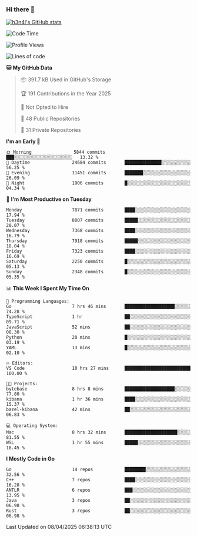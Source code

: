 ### Hi there 👋

[![h3n4l's GitHub stats](https://github-readme-stats.vercel.app/api?username=h3n4l&count_private=true&show_icons=true&theme=radical)](https://github.com/h3n4l/github-readme-stats)

<!--START_SECTION:waka-->
![Code Time](http://img.shields.io/badge/Code%20Time-2%2C132%20hrs%2046%20mins-blue)

![Profile Views](http://img.shields.io/badge/Profile%20Views-0-blue)

![Lines of code](https://img.shields.io/badge/From%20Hello%20World%20I%27ve%20Written-15.0%20million%20lines%20of%20code-blue)

**🐱 My GitHub Data** 

> 📦 391.7 kB Used in GitHub's Storage 
 > 
> 🏆 191 Contributions in the Year 2025
 > 
> 🚫 Not Opted to Hire
 > 
> 📜 48 Public Repositories 
 > 
> 🔑 31 Private Repositories 
 > 
**I'm an Early 🐤** 

```text
🌞 Morning                5844 commits        ███░░░░░░░░░░░░░░░░░░░░░░   13.32 % 
🌆 Daytime                24684 commits       ██████████████░░░░░░░░░░░   56.25 % 
🌃 Evening                11451 commits       ███████░░░░░░░░░░░░░░░░░░   26.09 % 
🌙 Night                  1906 commits        █░░░░░░░░░░░░░░░░░░░░░░░░   04.34 % 
```
📅 **I'm Most Productive on Tuesday** 

```text
Monday                   7871 commits        ████░░░░░░░░░░░░░░░░░░░░░   17.94 % 
Tuesday                  8807 commits        █████░░░░░░░░░░░░░░░░░░░░   20.07 % 
Wednesday                7368 commits        ████░░░░░░░░░░░░░░░░░░░░░   16.79 % 
Thursday                 7918 commits        █████░░░░░░░░░░░░░░░░░░░░   18.04 % 
Friday                   7323 commits        ████░░░░░░░░░░░░░░░░░░░░░   16.69 % 
Saturday                 2250 commits        █░░░░░░░░░░░░░░░░░░░░░░░░   05.13 % 
Sunday                   2348 commits        █░░░░░░░░░░░░░░░░░░░░░░░░   05.35 % 
```


📊 **This Week I Spent My Time On** 

```text
💬 Programming Languages: 
Go                       7 hrs 46 mins       ███████████████████░░░░░░   74.28 % 
TypeScript               1 hr                ██░░░░░░░░░░░░░░░░░░░░░░░   09.71 % 
JavaScript               52 mins             ██░░░░░░░░░░░░░░░░░░░░░░░   08.30 % 
Python                   20 mins             █░░░░░░░░░░░░░░░░░░░░░░░░   03.19 % 
YAML                     13 mins             █░░░░░░░░░░░░░░░░░░░░░░░░   02.10 % 

🔥 Editors: 
VS Code                  10 hrs 27 mins      █████████████████████████   100.00 % 

🐱‍💻 Projects: 
bytebase                 8 hrs 8 mins        ███████████████████░░░░░░   77.80 % 
kibana                   1 hr 36 mins        ████░░░░░░░░░░░░░░░░░░░░░   15.37 % 
bazel-kibana             42 mins             ██░░░░░░░░░░░░░░░░░░░░░░░   06.83 % 

💻 Operating System: 
Mac                      8 hrs 32 mins       ████████████████████░░░░░   81.55 % 
WSL                      1 hr 55 mins        █████░░░░░░░░░░░░░░░░░░░░   18.45 % 
```

**I Mostly Code in Go** 

```text
Go                       14 repos            ████████░░░░░░░░░░░░░░░░░   32.56 % 
C++                      7 repos             ████░░░░░░░░░░░░░░░░░░░░░   16.28 % 
ANTLR                    6 repos             ███░░░░░░░░░░░░░░░░░░░░░░   13.95 % 
Java                     3 repos             ██░░░░░░░░░░░░░░░░░░░░░░░   06.98 % 
Rust                     3 repos             ██░░░░░░░░░░░░░░░░░░░░░░░   06.98 % 
```




 Last Updated on 08/04/2025 06:38:13 UTC
<!--END_SECTION:waka-->

